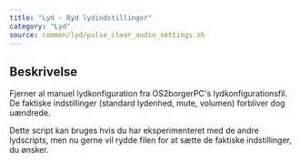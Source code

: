 ```yaml
---
title: "Lyd - Ryd lydindstillinger"
category: "Lyd"
source: common/lyd/pulse_clear_audio_settings.sh
---
```


## Beskrivelse
Fjerner al manuel lydkonfiguration fra OS2borgerPC's lydkonfigurationsfil. De faktiske indstillinger (standard lydenhed, mute, volumen) forbliver dog uændrede.

Dette script kan bruges hvis du har eksperimenteret med de andre lydscripts, men nu gerne vil rydde filen for at sætte de faktiske indstillinger, du ønsker.